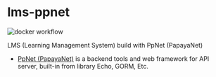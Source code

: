 # lms-ppnet
![docker workflow](https://github.com/skulluglify/lms-ppnet/actions/workflows/docker.yml/badge.svg)

LMS (Learning Management System) build with PpNet (PapayaNet)

- [PpNet (PapayaNet)](https://github.com/skulluglify/papayanet) is a backend tools and web framework for API server, built-in from library Echo, GORM, Etc.  